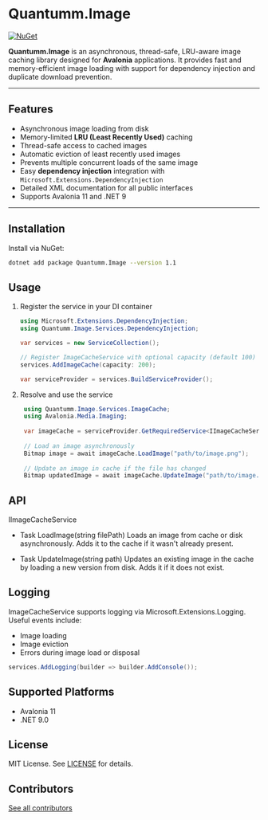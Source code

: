 # Quantumm.Image

[![NuGet](https://img.shields.io/nuget/v/Quantumm.Image.svg)](https://www.nuget.org/packages/Quantumm.Image)  

**Quantumm.Image** is an asynchronous, thread-safe, LRU-aware image caching library designed for **Avalonia** applications. It provides fast and memory-efficient image loading with support for dependency injection and duplicate download prevention.  

---

## Features

- Asynchronous image loading from disk  
- Memory-limited **LRU (Least Recently Used)** caching  
- Thread-safe access to cached images  
- Automatic eviction of least recently used images  
- Prevents multiple concurrent loads of the same image  
- Easy **dependency injection** integration with `Microsoft.Extensions.DependencyInjection`  
- Detailed XML documentation for all public interfaces  
- Supports Avalonia 11 and .NET 9  

---

## Installation

Install via NuGet:

```bash
dotnet add package Quantumm.Image --version 1.1
```

## Usage

1. Register the service in your DI container
   ```csharp
   using Microsoft.Extensions.DependencyInjection;
   using Quantumm.Image.Services.DependencyInjection;

   var services = new ServiceCollection();

   // Register ImageCacheService with optional capacity (default 100)
   services.AddImageCache(capacity: 200);

   var serviceProvider = services.BuildServiceProvider();
   ```
2. Resolve and use the service
   ```csharp
    using Quantumm.Image.Services.ImageCache;
    using Avalonia.Media.Imaging;
    
    var imageCache = serviceProvider.GetRequiredService<IImageCacheService>();
    
    // Load an image asynchronously
    Bitmap image = await imageCache.LoadImage("path/to/image.png");
    
    // Update an image in cache if the file has changed
    Bitmap updatedImage = await imageCache.UpdateImage("path/to/image.png");
   ```

## API

 IImageCacheService

 - Task<Bitmap> LoadImage(string filePath)
Loads an image from cache or disk asynchronously. Adds it to the cache if it wasn't already present.

 - Task<Bitmap> UpdateImage(string path)
Updates an existing image in the cache by loading a new version from disk. Adds it if it does not exist.

## Logging

 ImageCacheService supports logging via Microsoft.Extensions.Logging. Useful events include:

 - Image loading
 - Image eviction
 - Errors during image load or disposal
  ```csharp
  services.AddLogging(builder => builder.AddConsole());
  ```

## Supported Platforms
 - Avalonia 11
 - .NET 9.0

## License
MIT License. See [LICENSE](LICENSE.txt) for details.

## Contributors

[See all contributors](https://github.com/shaihnurov/Quantumm.Image/graphs/contributors)
